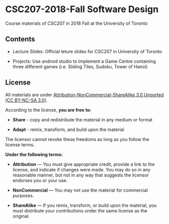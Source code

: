 # CSC207-2018-Fall Software Design
Course materials of CSC207 in 2018 Fall at the University of Toronto

## Contents
- Lecture Slides: Official leture slides for CSC207 in University of Toronto

- Projects: Use android studio to implement a Game Centre containing three different games (i.e. Sliding Tiles, Sudoku, Tower of Hanoi)

## License

All materials are under [Attribution-NonCommercial-ShareAlike 3.0 Unported (CC BY-NC-SA 3.0)](https://creativecommons.org/licenses/by-nc-sa/3.0/deed.en).

According to the license, **you are free to:**
- **Share** - copy and redistribute the material in any medium or format

- **Adapt** - remix, transform, and build upon the material

The licensor cannot revoke these freedoms as long as you follow the license terms. 

**Under the following terms:**
- **Attribution** — You must give appropriate credit, provide a link to the license, and indicate if changes were made. You may do so in any reasonable manner, but not in any way that suggests the licensor endorses you or your use.

- **NonCommercial** — You may not use the material for commercial purposes.

- **ShareAlike** — If you remix, transform, or build upon the material, you must distribute your contributions under the same license as the original.
